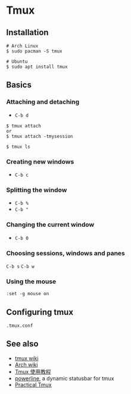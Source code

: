 
# Tmux



## Installation
```
# Arch Linux
$ sudo pacman -S tmux

# Ubuntu
$ sudo apt install tmux
```

## Basics
### Attaching and detaching
- `C-b d`
```
$ tmux attach
or
$ tmux attach -tmysession

$ tmux ls
```

### Creating new windows
- `C-b c`


### Splitting the window
- `C-b %`
- `C-b "`

### Changing the current window
- `C-b 0`

### Choosing sessions, windows and panes
`C-b s`
`C-b w`

### Using the mouse
```
:set -g mouse on
```

## Configuring tmux
`.tmux.conf`


## See also
- [tmux wiki](https://github.com/tmux/tmux/wiki)
- [Arch wiki](https://wiki.archlinux.org/title/Tmux)
- [Tmux 使用教程](https://www.ruanyifeng.com/blog/2019/10/tmux.html)
- [powerline](https://github.com/Lokaltog/powerline), a dynamic statusbar for tmux
- [Practical Tmux](https://mutelight.org/practical-tmux)

